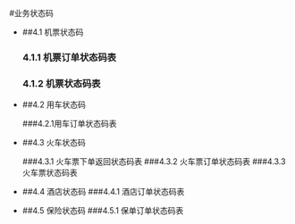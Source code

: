 #业务状态码

- ##4.1 机票状态码

  ###  4.1.1 机票订单状态码表
  ###  4.1.2 机票状态码表

- ##4.2 用车状态码

  ###4.2.1用车订单状态码表

- ##4.3 火车状态码

  ###4.3.1 火车票下单返回状态码表
  ###4.3.2 火车票订单状态码表
  ###4.3.3 火车票状态码表

- ##4.4 酒店状态码
    ###4.4.1 酒店订单状态码表
- ##4.5 保险状态码
    ###4.5.1 保单订单状态码表